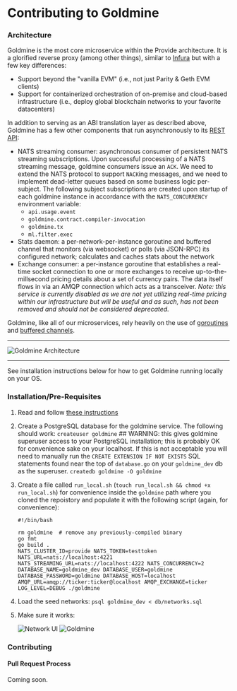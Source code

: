# Contributing to Goldmine

### Architecture

Goldmine is the most core microservice within the Provide architecture. It is a glorified reverse proxy (among other things), similar to [Infura](https://infura.io) but with a few key differences:
* Support beyond the "vanilla EVM" (i.e., not just Parity & Geth EVM clients)
* Support for containerized orchestration of on-premise and cloud-based infrastructure (i.e., deploy global blockchain networks to your favorite datacenters)

In addition to serving as an ABI translation layer as described above, Goldmine has a few other components that run asynchronously to its [REST API](https://docs.provide.services/#goldmine):
* NATS streaming consumer: asynchronous consumer of persistent NATS streaming subscriptions. Upon successful processing of a NATS streaming message, goldmine consumers issue an `ACK`. We need to extend the NATS protocol to support `NACK`ing messages, and we need to implement dead-letter queues based on some business logic per-subject. The following subject subscriptions are created upon startup of each goldmine instance in accordance with the `NATS_CONCURRENCY` environment variable:
    - `api.usage.event`
    - `goldmine.contract.compiler-invocation`
    - `goldmine.tx`
    - `ml.filter.exec`
* Stats daemon: a per-network-per-instance goroutine and buffered channel that monitors (via websocket) or polls (via JSON-RPC) its configured network; calculates and caches stats about the network
* Exchange consumer: a per-instance goroutine that establishes a real-time socket connection to one or more exchanges to receive up-to-the-millsecond pricing details about a set of currency pairs. The data itself flows in via an AMQP connection which acts as a transceiver. *Note: this service is currently disabled as we are not yet utilizing real-time pricing within our infrastructure but will be useful and as such, has not been removed and should not be considered deprecated.*


Goldmine, like all of our microservices, rely heavily on the use of [goroutines](https://gobyexample.com/goroutines) and [buffered channels](https://gobyexample.com/channel-buffering).

---

![Goldmine Architecture](https://github.com/provideapp/goldmine/blob/dev/architecture.png?raw=true)

---

See installation instructions below for how to get Goldmine running locally on your OS.

### Installation/Pre-Requisites

1. Read and follow [these instructions](https://github.com/provideapp/provide/blob/dev/CONTRIBUTING.md)

2. Create a PostgreSQL database for the goldmine service. The following should work:
    `createuser goldmine` ## WARNING: this gives goldmine superuser access to your PostgreSQL installation; this is probably OK for convenience sake on your localhost. If this is not acceptable you will need to manually run the `CREATE EXTENSION IF NOT EXISTS` SQL statements found near the top of `database.go` on your `goldmine_dev` db as the superuser.
    `createdb goldmine -O goldmine`

3. Create a file called `run_local.sh` (`touch run_local.sh && chmod +x run_local.sh`) for convenience inside the `goldmine` path where you cloned the repoistory and populate it with the following script (again, for convenience):
    ```
    #!/bin/bash

    rm goldmine  # remove any previously-compiled binary
    go fmt
    go build .
    NATS_CLUSTER_ID=provide NATS_TOKEN=testtoken NATS_URL=nats://localhost:4221 NATS_STREAMING_URL=nats://localhost:4222 NATS_CONCURRENCY=2 DATABASE_NAME=goldmine_dev DATABASE_USER=goldmine DATABASE_PASSWORD=goldmine DATABASE_HOST=localhost AMQP_URL=amqp://ticker:ticker@localhost AMQP_EXCHANGE=ticker LOG_LEVEL=DEBUG ./goldmine
    ```
    
4. Load the seed networks: `psql goldmine_dev < db/networks.sql`

5. Make sure it works:

    ![Network UI](https://s3.amazonaws.com/provide.services/img/dev/goldmine-setup/001-ui-network-in-sync.png)
    ![Goldmine](https://s3.amazonaws.com/provide.services/img/dev/goldmine-setup/002-goldmine-network-in-sync.png)

### Contributing

#### Pull Request Process

Coming soon.
